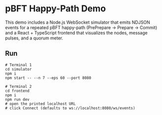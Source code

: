 # pBFT Happy-Path Demo

This demo includes a Node.js WebSocket simulator that emits NDJSON events for a repeated pBFT happy-path (PrePrepare → Prepare → Commit) and a React + TypeScript frontend that visualizes the nodes, message pulses, and a quorum meter.

## Run

```
# Terminal 1
cd simulator
npm i
npm start -- --n 7 --eps 60 --port 8080

# Terminal 2
cd frontend
npm i
npm run dev
# open the printed localhost URL
# click Connect (defaults to ws://localhost:8080/ws/events)
```

